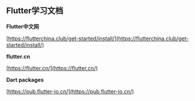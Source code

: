 ## Flutter学习文档

**Flutter中文网**

[https://flutterchina.club/get-started/install/](https://flutterchina.club/get-started/install/)

**flutter.cn**

[https://flutter.cn/](https://flutter.cn/)

**Dart packages**

[https://pub.flutter-io.cn/](https://pub.flutter-io.cn/)


